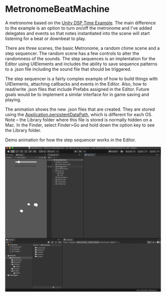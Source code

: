 # MetronomeBeatMachine
A metronome based on the [Unity DSP Time Example](https://docs.unity3d.com/ScriptReference/AudioSettings-dspTime.html). The main difference to the example is an option to turn on/off the metronome and I've added delegates and events so that notes instantiated into the scene will start listening for a beat or downbeat to play.

There are three scenes, the basic Metronome, a random chime scene and a step sequencer.  The random scene has a few controls to alter the randomness of the sounds. The step sequences is an implentation for the Editor using UIElements and includes the ability to save sequence patterns to a .json file including the sound file that should be triggered. 

The step sequencer is a fairly complex example of how to build things with UIElements, attaching callbacks and events in the Editor. Also, how to read/write .json files that include Prefabs assigned in the Editor. Future goals would be to implement a similar interface for in game saving and playing.  

The animation shows the new .json files that are created. They are stored using the [Application.persistentDataPath](https://docs.unity3d.com/ScriptReference/Application-persistentDataPath.html), which is different for each OS. Note – the Library folder where this file is stored is normally hidden on a Mac. In the Finder, select Finder>Go and hold down the option key to see the Library folder.

Demo animation for how the step sequencer works in the Editor.

![alt text](stepSequenceDemo.gif "Demo of how the beat step sequencer")
